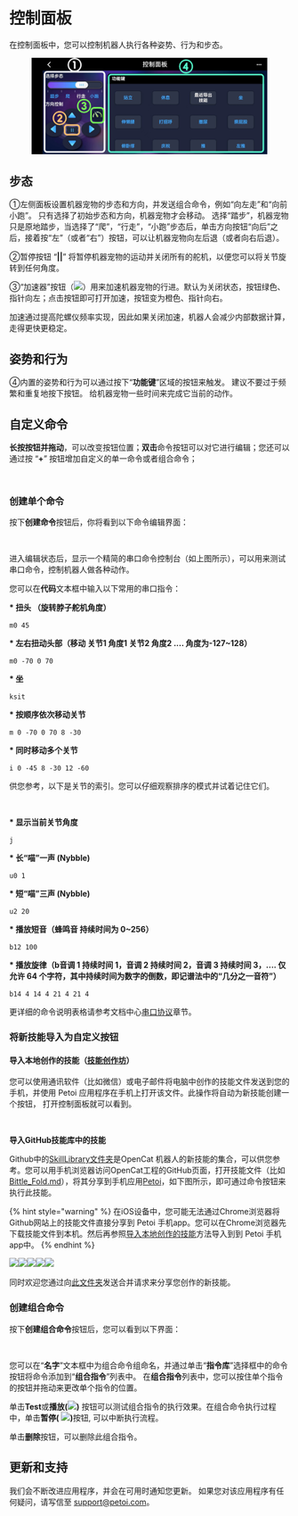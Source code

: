# 控制面板

在控制面板中，您可以控制机器人执行各种姿势、行为和步态。

<figure><img src="../.gitbook/assets/image2.png" alt=""><figcaption></figcaption></figure>

## 步态 <a href="#bu-tai" id="bu-tai"></a>

①左侧面板设置机器宠物的步态和方向，并发送组合命令，例如“向左走”和“向前小跑”。 只有选择了初始步态和方向，机器宠物才会移动。 选择“踏步”，机器宠物只是原地踏步，当选择了“爬”，“行走”，“小跑”步态后，单击方向按钮“向后”之后，接着按“左”（或者“右”）按钮，可以让机器宠物向左后退（或者向右后退）。&#x20;

②暂停按钮 “**||**” 将暂停机器宠物的运动并关闭所有的舵机，以便您可以将关节旋转到任何角度。&#x20;

③“加速器”按钮（![](https://docs.petoi.com/~gitbook/image?url=https%3A%2F%2F96307915-files.gitbook.io%2F%7E%2Ffiles%2Fv0%2Fb%2Fgitbook-x-prod.appspot.com%2Fo%2Fspaces%252F-MQ6a951Q6Jn1Zzt5Ajr-3369173170%252Fuploads%252FtlIwwWX8RxgJckF3ELRu%252Fbalancer01.png%3Falt%3Dmedia%26token%3D6aa80902-18a8-4120-ab34-eabf1d5145ae\&width=300\&dpr=4\&quality=100\&sign=6688c8b\&sv=2)）用来加速机器宠物的行进。默认为关闭状态，按钮绿色、指针向左；点击按钮即可打开加速，按钮变为橙色、指针向右。&#x20;

加速通过提高陀螺仪频率实现，因此如果关闭加速，机器人会减少内部数据计算，走得更快更稳定。

## 姿势和行为 <a href="#zi-shi-he-hang-wei" id="zi-shi-he-hang-wei"></a>

④内置的姿势和行为可以通过按下“**功能键**”区域的按钮来触发。 建议不要过于频繁和重复地按下按钮。 给机器宠物一些时间来完成它当前的动作。

## 自定义命令 <a href="#zi-ding-yi-ming-ling-dong-zuo" id="zi-ding-yi-ming-ling-dong-zuo"></a>

**长按按钮并拖动**，可以改变按钮位置；**双击**命令按钮可以对它进行编辑；您还可以通过按 “**+**” 按钮增加自定义的单一命令或者组合命令；

<figure><img src="https://docs.petoi.com/~gitbook/image?url=https%3A%2F%2F201656985-files.gitbook.io%2F%7E%2Ffiles%2Fv0%2Fb%2Fgitbook-x-prod.appspot.com%2Fo%2Fspaces%252F-MQ6a951Q6Jn1Zzt5Ajr-3369173170%252Fuploads%252FrLbqPuEWoSKScbn4DVgy%252Fimage.png%3Falt%3Dmedia%26token%3Daed42444-5d57-4bc6-be7a-8223253d3ffb&#x26;width=768&#x26;dpr=4&#x26;quality=100&#x26;sign=154ce497&#x26;sv=2" alt=""><figcaption></figcaption></figure>

### 创建单个命令 <a href="#chuang-jian-dan-ge-ming-ling" id="chuang-jian-dan-ge-ming-ling"></a>

按下**创建命令**按钮后，你将看到以下命令编辑界面：

<figure><img src="https://docs.petoi.com/~gitbook/image?url=https%3A%2F%2F201656985-files.gitbook.io%2F%7E%2Ffiles%2Fv0%2Fb%2Fgitbook-x-prod.appspot.com%2Fo%2Fspaces%252F-MQ6a951Q6Jn1Zzt5Ajr-3369173170%252Fuploads%252FV5vMm4RrwijU9iGxobfP%252F%25E4%25BF%25AE%25E6%2594%25B9%25E5%2591%25BD%25E4%25BB%25A4_cn.PNG%3Falt%3Dmedia%26token%3D8d91d6db-1cba-4fcc-892d-a5600eecea5d&#x26;width=768&#x26;dpr=4&#x26;quality=100&#x26;sign=f27ac658&#x26;sv=2" alt=""><figcaption></figcaption></figure>

进入编辑状态后，显示一个精简的串口命令控制台（如上图所示），可以用来测试串口命令，控制机器人做各种动作。

您可以在**代码**文本框中输入以下常用的串口指令：

**\* 扭头 （旋转脖子舵机角度）**

```
m0 45
```

**\* 左右扭动头部（移动 关节1 角度1 关节2 角度2 .... 角度为-127\~128）**

```
m0 -70 0 70
```

**\* 坐**

```
ksit
```

**\* 按顺序依次移动关节**

```
m 0 -70 0 70 8 -30
```

**\* 同时移动多个关节**

```
i 0 -45 8 -30 12 -60
```

供您参考，以下是关节的索引。您可以仔细观察排序的模式并试着记住它们。

<figure><img src="https://docs.petoi.com/~gitbook/image?url=https%3A%2F%2F96307915-files.gitbook.io%2F%7E%2Ffiles%2Fv0%2Fb%2Fgitbook-x-prod.appspot.com%2Fo%2Fspaces%252F-MQ6a951Q6Jn1Zzt5Ajr-3369173170%252Fuploads%252FcvLvYuJ2JHENBgcW7mNC%252Findexes.png%3Falt%3Dmedia%26token%3D018e64f0-7a6e-4277-ad3c-ae39268f2a82&#x26;width=768&#x26;dpr=4&#x26;quality=100&#x26;sign=221c1ac5&#x26;sv=2" alt=""><figcaption></figcaption></figure>

**\* 显示当前关节角度**

```
j
```

**\* 长“喵”一声 (Nybble)**

```
u0 1
```

**\* 短“喵”三声 (Nybble)**

```
u2 20
```

**\* 播放短音（蜂鸣音 持续时间为 0\~256）**

```
b12 100
```

**\* 播放旋律（b音调 1 持续时间 1，音调 2 持续时间 2，音调 3 持续时间 3，.... 仅允许 64 个字符，其中持续时间为数字的倒数，即记谱法中的“几分之一音符”）**

```
b14 4 14 4 21 4 21 4
```

更详细的命令说明表格请参考文档中心[串口协议](https://docs.petoi.com/v/chinese/chuan-kou-xie-yi)章节。

### 将新技能导入为自定义按钮 <a href="#jiang-xin-ji-neng-dao-ru-wei-zi-ding-yi-an-niu" id="jiang-xin-ji-neng-dao-ru-wei-zi-ding-yi-an-niu"></a>

#### 导入本地创作的技&#x80FD;**（**[**技能创作坊**](https://docs.petoi.com/v/chinese/zhuo-mian-ying-yong/ji-neng-chuang-zuo-fang)**）**

您可以使用通讯软件（比如微信）或电子邮件将电脑中创作的技能文件发送到您的手机，并使用 Petoi 应用程序在手机上打开该文件。此操作将自动为新技能创建一个按钮， 打开控制面板就可以看到。

<figure><img src="https://docs.petoi.com/~gitbook/image?url=https%3A%2F%2F201656985-files.gitbook.io%2F%7E%2Ffiles%2Fv0%2Fb%2Fgitbook-x-prod.appspot.com%2Fo%2Fspaces%252F-MQ6a951Q6Jn1Zzt5Ajr-3369173170%252Fuploads%252FB1BRzlpDxVEpXOhtHKq2%252Fimage.png%3Falt%3Dmedia%26token%3D548b149c-e378-4c20-ab19-33e95280bcef&#x26;width=768&#x26;dpr=4&#x26;quality=100&#x26;sign=73d06d34&#x26;sv=2" alt=""><figcaption></figcaption></figure>

**导入GitHub技能库中的技能**

Github中的[SkillLibrary文件夹](https://github.com/PetoiCamp/OpenCat/tree/main/SkillLibrary)是OpenCat 机器人的新技能的集合，可以供您参考。您可以用手机浏览器访问OpenCat工程的GitHub页面，打开技能文件（比如 [Bittle\_Fold.md](https://github.com/PetoiCamp/OpenCat/blob/main/SkillLibrary/Bittle/Bittle_Fold.md)），将其分享到手机应用[Petoi](https://docs.petoi.com/v/chinese/shou-ji-ying-yong/zong-lan)，如下图所示，即可通过命令按钮来执行此技能。

{% hint style="warning" %}
在iOS设备中，您可能无法通过Chrome浏览器将Github网站上的技能文件直接分享到 Petoi 手机app。您可以在Chrome浏览器先下载技能文件到本机。然后再参照[导入本地创作的技能](kong-zhi-mian-ban.md#dao-ru-dian-nao-ben-di-ji-neng-chuang-zuo-fang-chuang-zuo-de-ji-neng)方法导入到到 Petoi 手机app中。
{% endhint %}

![](https://docs.petoi.com/~gitbook/image?url=https%3A%2F%2F201656985-files.gitbook.io%2F%7E%2Ffiles%2Fv0%2Fb%2Fgitbook-x-prod.appspot.com%2Fo%2Fspaces%252F-MQ6a951Q6Jn1Zzt5Ajr-3369173170%252Fuploads%252FP8X85jLN6ax5VUZCdZVA%252FShare_skill01en.jpg%3Falt%3Dmedia%26token%3Ddd188c14-4022-439e-bd3d-3801b65286bf\&width=768\&dpr=4\&quality=100\&sign=7f567dcf\&sv=2)![](https://docs.petoi.com/~gitbook/image?url=https%3A%2F%2F201656985-files.gitbook.io%2F%7E%2Ffiles%2Fv0%2Fb%2Fgitbook-x-prod.appspot.com%2Fo%2Fspaces%252F-MQ6a951Q6Jn1Zzt5Ajr-3369173170%252Fuploads%252Fm6Pk4AZL5ejbfakQcQtx%252FShare_skill02en.jpg%3Falt%3Dmedia%26token%3D66a10b50-2037-4e15-bff1-dfc4bcc50ed0\&width=768\&dpr=4\&quality=100\&sign=d0a0d100\&sv=2)![](https://docs.petoi.com/~gitbook/image?url=https%3A%2F%2F201656985-files.gitbook.io%2F%7E%2Ffiles%2Fv0%2Fb%2Fgitbook-x-prod.appspot.com%2Fo%2Fspaces%252F-MQ6a951Q6Jn1Zzt5Ajr-3369173170%252Fuploads%252FfXEXIslXaa8Mfbgbpc0A%252FShare_skill03en.jpg%3Falt%3Dmedia%26token%3D8117d99b-1e4f-4b7c-b992-fa0a7c27ab3a\&width=768\&dpr=4\&quality=100\&sign=9d2d962d\&sv=2)![](https://docs.petoi.com/~gitbook/image?url=https%3A%2F%2F201656985-files.gitbook.io%2F%7E%2Ffiles%2Fv0%2Fb%2Fgitbook-x-prod.appspot.com%2Fo%2Fspaces%252F-MQ6a951Q6Jn1Zzt5Ajr-3369173170%252Fuploads%252FnCZeRbvfy91tiNnS7gD4%252FShare_skill04en.jpg%3Falt%3Dmedia%26token%3Dba669e72-155e-4290-b98b-973750d55e32\&width=768\&dpr=4\&quality=100\&sign=71ce1e4a\&sv=2)![](https://docs.petoi.com/~gitbook/image?url=https%3A%2F%2F201656985-files.gitbook.io%2F%7E%2Ffiles%2Fv0%2Fb%2Fgitbook-x-prod.appspot.com%2Fo%2Fspaces%252F-MQ6a951Q6Jn1Zzt5Ajr-3369173170%252Fuploads%252FSc4MngSiHf2xUJ7PRlVG%252FShare_skill05en.jpg%3Falt%3Dmedia%26token%3D193b522f-8592-4951-9ac7-b62e70504c72\&width=768\&dpr=4\&quality=100\&sign=5939580e\&sv=2)

同时欢迎您通过向[此文件夹](https://github.com/PetoiCamp/OpenCat/tree/main/SkillLibrary)发送合并请求来分享您创作的新技能。

### 创建组合命令 <a href="#chuang-jian-zu-he-ming-ling" id="chuang-jian-zu-he-ming-ling"></a>

按下**创建组合命令**按钮后，您可以看到以下界面：

<figure><img src="https://docs.petoi.com/~gitbook/image?url=https%3A%2F%2F201656985-files.gitbook.io%2F%7E%2Ffiles%2Fv0%2Fb%2Fgitbook-x-prod.appspot.com%2Fo%2Fspaces%252F-MQ6a951Q6Jn1Zzt5Ajr-3369173170%252Fuploads%252FK5LI9BuaJCc02P9VI76V%252F%25E7%25BB%2584%25E5%2590%2588%25E5%2591%25BD%25E4%25BB%25A4%25E7%25BC%2596%25E8%25BE%259102_cn.png%3Falt%3Dmedia%26token%3Df1b222a1-ab91-42d9-91e4-9b63aba795a0&#x26;width=768&#x26;dpr=4&#x26;quality=100&#x26;sign=59853212&#x26;sv=2" alt=""><figcaption></figcaption></figure>

您可以在“**名字**”文本框中为组合命令组命名，并通过单击“**指令库**”选择框中的命令按钮将命令添加到“**组合指令**”列表中。 在**组合指令**列表中，您可以按住单个指令的按钮并拖动来更改单个指令的位置。

单击**Test**或**播放(**![](https://docs.petoi.com/~gitbook/image?url=https%3A%2F%2F201656985-files.gitbook.io%2F%7E%2Ffiles%2Fv0%2Fb%2Fgitbook-x-prod.appspot.com%2Fo%2Fspaces%252F-MQ6a951Q6Jn1Zzt5Ajr-3369173170%252Fuploads%252FQYQL7cw8zo274fhqDUq0%252FPlay.webp%3Falt%3Dmedia%26token%3D9cadfdeb-9ead-4e30-b79f-a18c996c0473\&width=300\&dpr=4\&quality=100\&sign=4d90c8f9\&sv=2)**)** 按钮可以测试组合指令的执行效果。在组合命令执行过程中，单击**暂停(** ![](https://docs.petoi.com/~gitbook/image?url=https%3A%2F%2F201656985-files.gitbook.io%2F%7E%2Ffiles%2Fv0%2Fb%2Fgitbook-x-prod.appspot.com%2Fo%2Fspaces%252F-MQ6a951Q6Jn1Zzt5Ajr-3369173170%252Fuploads%252FT6O9rX6wvomUXRwe068Z%252FPause.png%3Falt%3Dmedia%26token%3De1eee3d4-26ca-4af8-90bd-e746c58392c1\&width=300\&dpr=4\&quality=100\&sign=c69163e0\&sv=2)**)**&#x6309;钮, 可以中断执行流程。

单击**删除**按钮，可以删除此组合指令。

## 更新和支持 <a href="#geng-xin-he-zhi-chi" id="geng-xin-he-zhi-chi"></a>

我们会不断改进应用程序，并会在可用时通知您更新。 如果您对该应用程序有任何疑问，请写信至 [support@petoi.com](mailto:support@petoi.com)。 &#x20;

[\
](https://docs.petoi.com/chinese/shou-ji-ying-yong/guan-jie-jiao-zhun)
